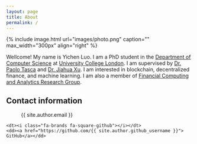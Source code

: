 ```yaml
---
layout: page
title: About
permalink: /
---
```


{% include image.html url="images/photo.png" caption="" max_width="300px" align="right" %}

Wellcome! My name is Yichen Luo. I am a PhD student in the [Department of Computer Science](https://www.ucl.ac.uk/computer-science/ucl-computer-science) at [University College London](https://www.ucl.ac.uk/). I am supervised by [Dr. Paolo Tasca](https://www.paolotasca.com/) and [Dr. Jiahua Xu](https://jiahua-xu.com/). I am interested in blockchain, decentralized finance, and machine learning. I am also a member of [Financial Computing and Analytics Research Group](https://www.ucl.ac.uk/computer-science/research/research-groups/financial-computing-and-analytics).

 <dl class="inline">
    <h2>Contact information</h2>
    <dt><i class="fa-solid fa-envelope fa-sm"></i></dt>
    <dd> {{ site.author.email }}</dd>

    <dt><i class="fa-brands fa-square-github"></i></dt>
    <dd><a href="https://github.com/{{ site.author.github_username }}"> GitHub</a></dd>

  </dl>


<!-- [Yavin]: https://en.wikipedia.org/wiki/Yavin
[chewy@rebel.com]: mailto:chewy@rebel.com -->
